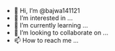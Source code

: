 - 👋 Hi, I’m @bajwa141121
- 👀 I’m interested in ...
- 🌱 I’m currently learning ...
- 💞️ I’m looking to collaborate on ...
- 📫 How to reach me ...

<!---
bajwa141121/bajwa141121 is a ✨ special ✨ repository because its `README.md` (this file) appears on your GitHub profile.
You can click the Preview link to take a look at your changes.
